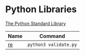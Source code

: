 # Python Libraries

[The Python Standard Library](https://docs.python.org/3/library/)


| Name  | Command |
| ------------- | ------------- |
| [re](https://docs.python.org/3/library/re.html)  | `python3 validate.py`  |

<!-- | name  | command  | -->




